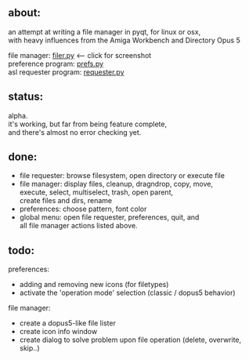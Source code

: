 about:   
---   
an attempt at writing a file manager in pyqt, for linux or osx,   
with heavy influences from the Amiga Workbench and Directory Opus 5

file manager: [filer.py](https://raw.github.com/freeaks/filer/master/test-tree/screenshots/filer.png) <-- click for screenshot   
preference program: [prefs.py](https://raw.github.com/freeaks/filer/master/test-tree/screenshots/prefs.png)   
asl requester program: [requester.py](https://raw.github.com/freeaks/filer/master/test-tree/screenshots/asl_req.png)   


status:   
---   
alpha.   
it's working, but far from being feature complete,   
and there's almost no error checking yet.   


done:   
---
- file requester: browse filesystem, open directory or execute file   
- file manager:   display files, cleanup, dragndrop, copy, move,   
		  execute, select, multiselect, trash, open parent,   
		  create files and dirs, rename   
- preferences:    choose pattern, font color   
- global menu:    open file requester, preferences, quit, and    
		  all file manager actions listed above.   
		  


todo:   
---   
preferences:   
- adding and removing new icons (for filetypes)   
- activate the 'operation mode' selection (classic / dopus5 behavior)   


file manager:   
- create a dopus5-like file lister   
- create icon info window   
- create dialog to solve problem upon file operation (delete, overwrite, skip..)   

